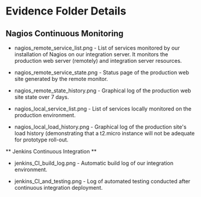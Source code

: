 Evidence Folder Details
=======================

## Nagios Continuous Monitoring ##

* nagios_remote_service_list.png - List of services monitored by our
  installation of Nagios on our integration server. It monitors the
  production web server (remotely) and integration server resources.
 
* nagios_remote_service_state.png - Status page of the production web
  site generated by the remote monitor.

* nagios_remote_state_history.png - Graphical log of the production
  web site state over 7 days.

* nagios_local_service_list.png - List of services locally monitored
  on the production environment.

* nagios_local_load_history.png - Graphical log of the production
  site's load history (demonstrating that a t2.micro instance will not
  be adequate for prototype roll-out.

** Jenkins Continuous Integration **

* jenkins_CI_build_log.png - Automatic build log of our integration
  environment.

* jenkins_CI_and_testing.png - Log of automated testing conducted
  after continuous integration deployment.